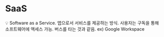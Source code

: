 # SaaS

<aside>
💡 Software as a Service.
앱으로서 서비스를 제공하는 방식.
사용자는 구독을 통해 소프트웨어에 액세스 가능.
버스를 타는 것과 같음.
ex) Google Workspace

</aside>
